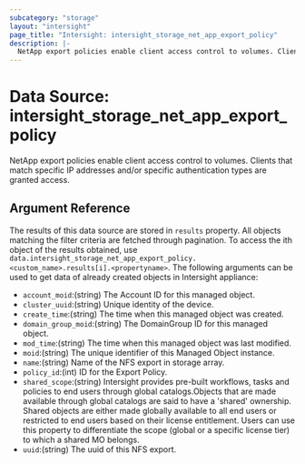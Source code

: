 ```yaml
---
subcategory: "storage"
layout: "intersight"
page_title: "Intersight: intersight_storage_net_app_export_policy"
description: |-
  NetApp export policies enable client access control to volumes. Clients that match specific IP addresses and/or specific authentication types are granted access.
---
```


# Data Source: intersight_storage_net_app_export_policy
NetApp export policies enable client access control to volumes. Clients that match specific IP addresses and/or specific authentication types are granted access.
## Argument Reference
The results of this data source are stored in `results` property.
All objects matching the filter criteria are fetched through pagination.
To access the ith object of the results obtained, use `data.intersight_storage_net_app_export_policy.<custom_name>.results[i].<propertyname>`.
The following arguments can be used to get data of already created objects in Intersight appliance:
* `account_moid`:(string) The Account ID for this managed object. 
* `cluster_uuid`:(string) Unique identity of the device. 
* `create_time`:(string) The time when this managed object was created. 
* `domain_group_moid`:(string) The DomainGroup ID for this managed object. 
* `mod_time`:(string) The time when this managed object was last modified. 
* `moid`:(string) The unique identifier of this Managed Object instance. 
* `name`:(string) Name of the NFS export in storage array. 
* `policy_id`:(int) ID for the Export Policy. 
* `shared_scope`:(string) Intersight provides pre-built workflows, tasks and policies to end users through global catalogs.Objects that are made available through global catalogs are said to have a 'shared' ownership. Shared objects are either made globally available to all end users or restricted to end users based on their license entitlement. Users can use this property to differentiate the scope (global or a specific license tier) to which a shared MO belongs. 
* `uuid`:(string) The uuid of this NFS export. 
 